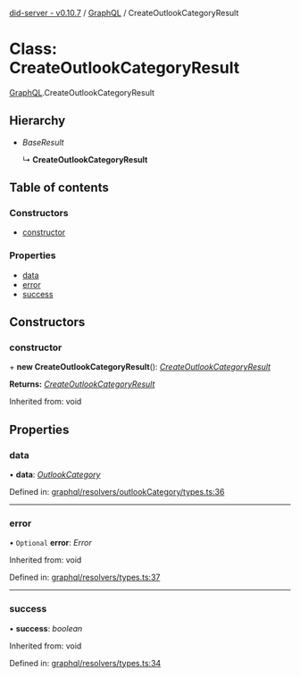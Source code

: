 [did-server - v0.10.7](../README.md) / [GraphQL](../modules/graphql.md) / CreateOutlookCategoryResult

# Class: CreateOutlookCategoryResult

[GraphQL](../modules/graphql.md).CreateOutlookCategoryResult

## Hierarchy

* *BaseResult*

  ↳ **CreateOutlookCategoryResult**

## Table of contents

### Constructors

- [constructor](graphql.createoutlookcategoryresult.md#constructor)

### Properties

- [data](graphql.createoutlookcategoryresult.md#data)
- [error](graphql.createoutlookcategoryresult.md#error)
- [success](graphql.createoutlookcategoryresult.md#success)

## Constructors

### constructor

\+ **new CreateOutlookCategoryResult**(): [*CreateOutlookCategoryResult*](graphql.createoutlookcategoryresult.md)

**Returns:** [*CreateOutlookCategoryResult*](graphql.createoutlookcategoryresult.md)

Inherited from: void

## Properties

### data

• **data**: [*OutlookCategory*](graphql.outlookcategory.md)

Defined in: [graphql/resolvers/outlookCategory/types.ts:36](https://github.com/Puzzlepart/did/blob/dev/server/graphql/resolvers/outlookCategory/types.ts#L36)

___

### error

• `Optional` **error**: *Error*

Inherited from: void

Defined in: [graphql/resolvers/types.ts:37](https://github.com/Puzzlepart/did/blob/dev/server/graphql/resolvers/types.ts#L37)

___

### success

• **success**: *boolean*

Inherited from: void

Defined in: [graphql/resolvers/types.ts:34](https://github.com/Puzzlepart/did/blob/dev/server/graphql/resolvers/types.ts#L34)
